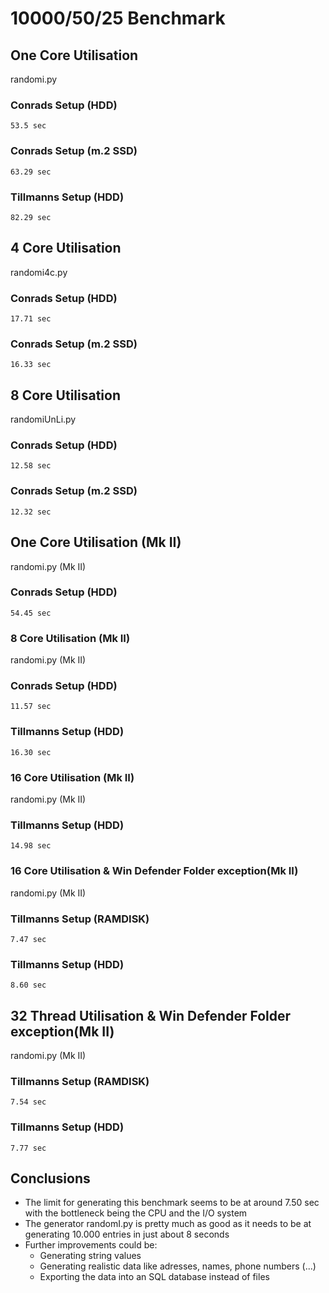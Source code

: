 # 10000/50/25 Benchmark

## One Core Utilisation

randomi.py

### Conrads Setup (HDD)
	53.5 sec

### Conrads Setup (m.2 SSD)
	63.29 sec

### Tillmanns Setup (HDD)
	82.29 sec

## 4 Core Utilisation

randomi4c.py

### Conrads Setup (HDD)
	17.71 sec

### Conrads Setup (m.2 SSD)
	16.33 sec

## 8 Core Utilisation

randomiUnLi.py

### Conrads Setup (HDD)
	12.58 sec

### Conrads Setup (m.2 SSD)
	12.32 sec

## One Core Utilisation (Mk II)

randomi.py (Mk II)

### Conrads Setup (HDD)
	54.45 sec

### 8 Core Utilisation (Mk II)

randomi.py (Mk II)

### Conrads Setup (HDD)
	11.57 sec

### Tillmanns Setup (HDD)
	16.30 sec

### 16 Core Utilisation (Mk II)

randomi.py (Mk II)

### Tillmanns Setup (HDD)
	14.98 sec

### 16 Core Utilisation & Win Defender Folder exception(Mk II)

randomi.py (Mk II)

### Tillmanns Setup (RAMDISK)
	7.47 sec

### Tillmanns Setup (HDD)
	8.60 sec

## 32 Thread Utilisation & Win Defender Folder exception(Mk II)

randomi.py (Mk II)

### Tillmanns Setup (RAMDISK)
	7.54 sec

### Tillmanns Setup (HDD)
	7.77 sec

## Conclusions
- The limit for generating this benchmark seems to be at around 7.50 sec with the bottleneck being the CPU and the I/O system
- The generator randomI.py is pretty much as good as it needs to be at generating 10.000 entries in just about 8 seconds
- Further improvements could be:
	- Generating string values
	- Generating realistic data like adresses, names, phone numbers (...)
	- Exporting the data into an SQL database instead of files